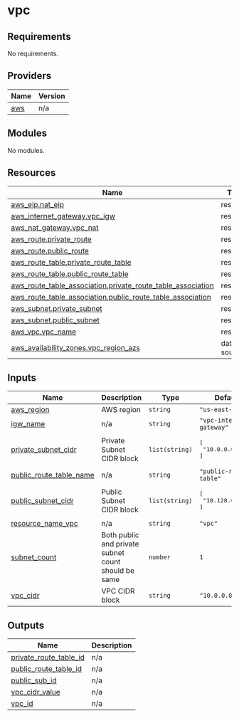 # vpc

<!-- BEGINNING OF PRE-COMMIT-TERRAFORM DOCS HOOK -->
## Requirements

No requirements.

## Providers

| Name | Version |
|------|---------|
| <a name="provider_aws"></a> [aws](#provider\_aws) | n/a |

## Modules

No modules.

## Resources

| Name | Type |
|------|------|
| [aws_eip.nat_eip](https://registry.terraform.io/providers/hashicorp/aws/latest/docs/resources/eip) | resource |
| [aws_internet_gateway.vpc_igw](https://registry.terraform.io/providers/hashicorp/aws/latest/docs/resources/internet_gateway) | resource |
| [aws_nat_gateway.vpc_nat](https://registry.terraform.io/providers/hashicorp/aws/latest/docs/resources/nat_gateway) | resource |
| [aws_route.private_route](https://registry.terraform.io/providers/hashicorp/aws/latest/docs/resources/route) | resource |
| [aws_route.public_route](https://registry.terraform.io/providers/hashicorp/aws/latest/docs/resources/route) | resource |
| [aws_route_table.private_route_table](https://registry.terraform.io/providers/hashicorp/aws/latest/docs/resources/route_table) | resource |
| [aws_route_table.public_route_table](https://registry.terraform.io/providers/hashicorp/aws/latest/docs/resources/route_table) | resource |
| [aws_route_table_association.private_route_table_association](https://registry.terraform.io/providers/hashicorp/aws/latest/docs/resources/route_table_association) | resource |
| [aws_route_table_association.public_route_table_association](https://registry.terraform.io/providers/hashicorp/aws/latest/docs/resources/route_table_association) | resource |
| [aws_subnet.private_subnet](https://registry.terraform.io/providers/hashicorp/aws/latest/docs/resources/subnet) | resource |
| [aws_subnet.public_subnet](https://registry.terraform.io/providers/hashicorp/aws/latest/docs/resources/subnet) | resource |
| [aws_vpc.vpc_name](https://registry.terraform.io/providers/hashicorp/aws/latest/docs/resources/vpc) | resource |
| [aws_availability_zones.vpc_region_azs](https://registry.terraform.io/providers/hashicorp/aws/latest/docs/data-sources/availability_zones) | data source |

## Inputs

| Name | Description | Type | Default | Required |
|------|-------------|------|---------|:--------:|
| <a name="input_aws_region"></a> [aws\_region](#input\_aws\_region) | AWS region | `string` | `"us-east-1"` | no |
| <a name="input_igw_name"></a> [igw\_name](#input\_igw\_name) | n/a | `string` | `"vpc-internet-gateway"` | no |
| <a name="input_private_subnet_cidr"></a> [private\_subnet\_cidr](#input\_private\_subnet\_cidr) | Private Subnet CIDR block | `list(string)` | <pre>[<br/>  "10.0.0.0/20"<br/>]</pre> | no |
| <a name="input_public_route_table_name"></a> [public\_route\_table\_name](#input\_public\_route\_table\_name) | n/a | `string` | `"public-route-table"` | no |
| <a name="input_public_subnet_cidr"></a> [public\_subnet\_cidr](#input\_public\_subnet\_cidr) | Public Subnet CIDR block | `list(string)` | <pre>[<br/>  "10.128.0.0/20"<br/>]</pre> | no |
| <a name="input_resource_name_vpc"></a> [resource\_name\_vpc](#input\_resource\_name\_vpc) | n/a | `string` | `"vpc"` | no |
| <a name="input_subnet_count"></a> [subnet\_count](#input\_subnet\_count) | Both public and private subnet count should be same | `number` | `1` | no |
| <a name="input_vpc_cidr"></a> [vpc\_cidr](#input\_vpc\_cidr) | VPC CIDR block | `string` | `"10.0.0.0/16"` | no |

## Outputs

| Name | Description |
|------|-------------|
| <a name="output_private_route_table_id"></a> [private\_route\_table\_id](#output\_private\_route\_table\_id) | n/a |
| <a name="output_public_route_table_id"></a> [public\_route\_table\_id](#output\_public\_route\_table\_id) | n/a |
| <a name="output_public_sub_id"></a> [public\_sub\_id](#output\_public\_sub\_id) | n/a |
| <a name="output_vpc_cidr_value"></a> [vpc\_cidr\_value](#output\_vpc\_cidr\_value) | n/a |
| <a name="output_vpc_id"></a> [vpc\_id](#output\_vpc\_id) | n/a |
<!-- END OF PRE-COMMIT-TERRAFORM DOCS HOOK -->

